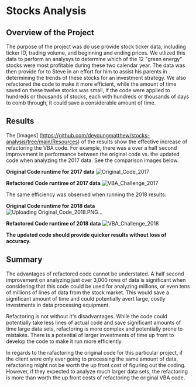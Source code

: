 # **Stocks Analysis**
## **Overview of the Project**

The purpose of the project was do use provide stock ticker data, including ticker ID, trading volume, and beginning and ending prices.  We utlized this data to perform an analysys to determine which of the 12 "green energy" stocks were most profitable during these two calendar year.  The data was then provide for to Steve in an effort for him to assist his parents in determining the trends of these stocks for an investment strategy.  We also refactored the code to make it more efficient, while the amount of time saved on these twelve stocks was small, if the code were applied to hundreds or thousands of stocks, each with hundreds or thousands of days to comb through, it could save a considerable amount of time.

## **Results**

The [images] (https://github.com/deyoungmatthew/stocks-analysis/tree/main/Resources) of the results show the effective increase of refactoring the VBA code.  For example, there was a over a half second improvement in performance between the original code vs. the updated code when analyzing the 2017 data.  See the comparison images below.

**Original Code runtime for 2017 data**
![Original_Code_2017](https://user-images.githubusercontent.com/78942457/110198614-d0fa0980-7e21-11eb-8b71-0503e2ac3ccd.PNG)

**Refactored Code runtime of 2017 data**
![VBA_Challenge_2017](https://user-images.githubusercontent.com/78942457/110198615-d5262700-7e21-11eb-837a-0fdfc09a6545.png)

 The same efficiency was observed when running the 2018 results:

**Original Code runtime for 2018 data**
![Uploading Original_Code_2018.PNG…]()

**Refactored Code runtime of 2018 data**
![VBA_Challenge_2018](https://user-images.githubusercontent.com/78942457/110198716-79a86900-7e22-11eb-9bc8-b9c68d0e2ed8.png)

**The updated code should provide quicker results without loss of accuracy.**

## **Summary**

The advantages of refactored code cannot be understated.  A half second improvement on analyzing just over 3,000 rows of data is significant when considering that this code could be used for analyzing millions, or even tens of millions of lines of data from the stock market.  This would save a significant amount of time and could potentially avert large, costly investments in data processing equipment.

Refactoring is not without it's disadvantages.  While the code could potentially take less lines of actual code and save significant amounts of time large data sets, refactoring is more complex and potentially prone to mistakes.  There is a potential of larger investments of time up front to develop the code to make it run more efficiently.

In regards to the rafactoring the original code for this particular project, if the client were only ever going to processing the same amount of data, refactoring might not be worth the up front cost of figuring out the coding.  However, if they expected to analyze much larger data sets, the refactoring is more than worth the up front costs of refactoring the original VBA code.
